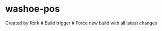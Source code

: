 # washoe-pos
Created by Rork
#   B u i l d   t r i g g e r  
 #   F o r c e   n e w   b u i l d   w i t h   a l l   l a t e s t   c h a n g e s  
 